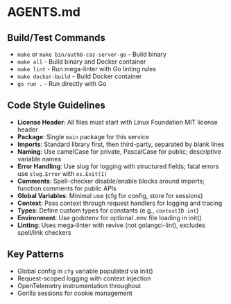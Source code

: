 # AGENTS.md

## Build/Test Commands
- `make` or `make bin/auth0-cas-server-go` - Build binary
- `make all` - Build binary and Docker container
- `make lint` - Run mega-linter with Go linting rules
- `make docker-build` - Build Docker container
- `go run .` - Run directly with Go

## Code Style Guidelines
- **License Header**: All files must start with Linux Foundation MIT license header
- **Package**: Single `main` package for this service
- **Imports**: Standard library first, then third-party, separated by blank lines
- **Naming**: Use camelCase for private, PascalCase for public; descriptive variable names
- **Error Handling**: Use slog for logging with structured fields; fatal errors use `slog.Error` with `os.Exit(1)`
- **Comments**: Spell-checker disable/enable blocks around imports; function comments for public APIs
- **Global Variables**: Minimal use (cfg for config, store for sessions)
- **Context**: Pass context through request handlers for logging and tracing
- **Types**: Define custom types for constants (e.g., `contextID int`)
- **Environment**: Use godotenv for optional .env file loading in init()
- **Linting**: Uses mega-linter with revive (not golangci-lint), excludes spell/link checkers

## Key Patterns
- Global config in `cfg` variable populated via init()
- Request-scoped logging with context injection
- OpenTelemetry instrumentation throughout
- Gorilla sessions for cookie management
